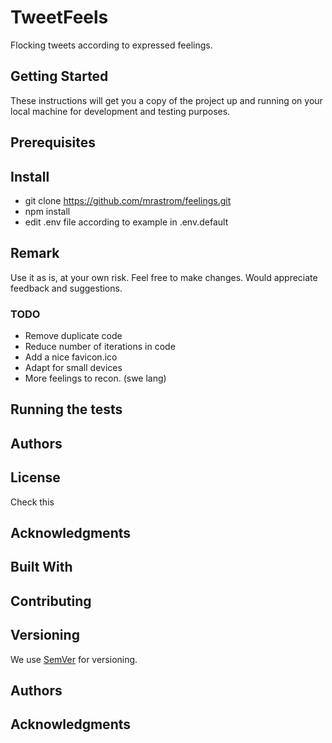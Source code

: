 # TweetFeels
Flocking tweets according to expressed feelings.

## Getting Started
These instructions will get you a copy of the project up and running on your local machine for development and testing purposes.
## Prerequisites
## Install
- git clone https://github.com/mrastrom/feelings.git 
- npm install
- edit .env file according to example in .env.default 

## Remark
Use it as is, at your own risk. Feel free to make changes.
Would appreciate feedback and suggestions.

### TODO
- Remove duplicate code
- Reduce number of iterations in code
- Add a nice favicon.ico
- Adapt for small devices
- More feelings to recon. (swe lang)


## Running the tests

## Authors

## License
Check this

## Acknowledgments


## Built With


## Contributing

## Versioning

We use [SemVer](http://semver.org/) for versioning.

## Authors

## Acknowledgments

